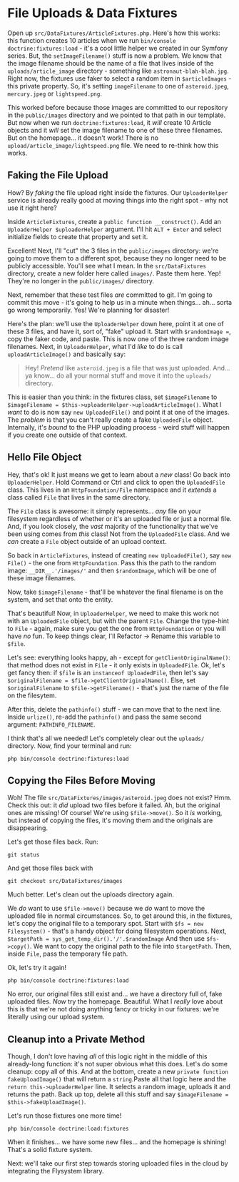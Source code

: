 # File Uploads & Data Fixtures

Open up `src/DataFixtures/ArticleFixtures.php`. Here's how this works: this function
creates 10 articles when we run `bin/console doctrine:fixtures:load` - it's a cool
little helper we created in our Symfony series. But, the `setImageFilename()` stuff
is now a problem. We know that the image filename should be the name of a file
that lives inside of the `uploads/article_image` directory - something like
`astronaut-blah-blah.jpg`. Right now, the fixtures use faker to select a random
item in `$articleImages` - this private property. So, it's setting `imageFilename`
to one of `asteroid.jpeg`, `mercury.jpeg` or `lightspeed.png`.

This worked before because those images are committed to our repository in the
`public/images` directory and we pointed to that path in our template. But now
when we run `doctrine:fixtures:load`, it *will* create 10 Article objects and
it *will* set the image filename to one of these three filenames. But on the
homepage... it doesn't work! There is no `upload/article_image/lightspeed.png`
file. We need to re-think how this works.

## Faking the File Upload

How? By *faking* the file upload right inside the fixtures. Our `UploaderHelper`
service is already really good at moving things into the right spot - why not use
it right here?

Inside `ArticleFixtures`, create a `public function __construct()`. Add an
`UploaderHelper $uploaderHelper` argument. I'll hit `ALT + Enter` and select
initialize fields to create that property and set it.

Excellent! Next, I'll "cut" the 3 files in the `public/images` directory: we're
going to move them to a different spot, because they no longer need to be publicly
accessible. You'll see what I mean. In the `src/DataFixtures` directory, create
a new folder here called `images/`. Paste them here. Yep! They're no longer in
the `public/images/` directory.

Next, remember that these test files *are* committed to git. I'm going to commit
this move - it's going to help us in a minute when things... ah... sorta go wrong
temporarily. Yes! We're planning for disaster!

Here's the plan: we'll use the `UploaderHelper` down here, point it at one of these
3 files, and have it, sort of, "fake" upload it. Start with `$randomImage =`, copy
the faker code, and paste. This is now one of the three random image filenames.
Next, in `UploaderHelper`, what I'd *like* to do is call `uploadArticleImage()`
and basically say:

> Hey! *Pretend* like `asteroid.jpeg` is a file that was just uploaded. And... ya
> know... do all your normal stuff and move it into the `uploads/` directory.

This is easier than you think: in the fixtures class, set `$imageFilename` to
`$imageFilename = $this->uploaderHelper->uploadArticleImage()`. What I *want*
to do is now say `new UploadedFile()` and point it at one of the images. The
*problem* is that you can't really create a fake `UploadedFile` object. Internally,
it's *bound* to the PHP uploading process - weird stuff will happen if you create
one outside of that context.

## Hello File Object

Hey, that's ok! It just means we get to learn about a *new* class! Go back into
`UploaderHelper`. Hold Command or Ctrl and click to open the `UploadedFile` class.
This lives in an `HttpFoundation/File` namespace and it *extends* a class called
`File` that lives in the same directory.

The `File` class is awesome: it simply represents... *any* file on your filesystem
regardless of whether or it's an uploaded file or just a normal file. And, if you
look closely, the *vast* majority of the functionality that we've been using comes
from *this* class! Not from the `UploadedFile` class. And we *can* create a `File`
object outside of an upload context.

So back in `ArticleFixtures`, instead of creating `new UploadedFile()`, say
`new File()` - the one from `HttpFoundation`. Pass this the path to the random
image: `__DIR__.'/images/'` and then `$randomImage`, which will be one of these
image filenames.

Now, take `$imageFilename` - that'll be whatever the final filename is on the system,
and set that onto the entity.

That's beautiful! Now, in `UploaderHelper`, we need to make this work not with an
`UploadedFile` object, but with the parent `File`. Change the type-hint to
`File` - again, make sure you get the one from `HttpFoundation` or you will have
*no* fun. To keep things clear, I'll Refactor -> Rename this variable to `$file`.

Let's see: everything looks happy, ah - except for `getClientOriginalName()`: that
method does not exist in `File` - it only exists in `UploadedFile`. Ok, let's get
fancy then: if `$file` is an `instanceof UploadedFile`, then let's say
`$originalFilename = $file->getClientOriginalName()`. Else, set `$originalFilename`
to `$file->getFilename()` - that's just the name of the file on the filesytem.

After this, delete the `pathinfo()` stuff - we can move that to the next line.
Inside `urlize()`, re-add the `pathinfo()` and pass the same second argument:
`PATHINFO_FILENAME`.

I think that's all we needed! Let's completely clear out the `uploads/` directory.
Now, find your terminal and run:

```terminal
php bin/console doctrine:fixtures:load
```

## Copying the Files Before Moving

Woh! The file `src/DataFixtures/images/asteroid.jpeg` does not exist? Hmm. Check
this out: it *did* upload two files before it failed. Ah, but the original ones
are missing! Of course! We're using `$file->move()`. So it *is* working, but instead
of copying the files, it's moving them and the originals are disappearing.

Let's get those files back. Run:

```terminal
git status
```

And get those files back with

```terminal
git checkout src/DataFixtures/images
```

Much better. Let's clean out the uploads directory again.

We *do* want to use `$file->move()` because we *do* want to move the uploaded file
in normal circumstances. So, to get around this, in the fixtures, let's copy the
original file to a temporary spot. Start with `$fs = new Filesystem()` - that's
a handy object for doing filesystem operations. Next,
`$targetPath = sys_get_temp_dir().'/'.$randomImage` And then use `$fs->copy()`.
We want to copy the original path to the file into `$targetPath`. Then, inside
`File`, pass the temporary file path.

Ok, let's try it again!

```terminal-silent
php bin/console doctrine:fixtures:load
```

No error, our original files still exist and... we have a directory full of, fake
uploaded files. *Now* try the homepage. Beautiful. What I *really* love about this
is that we're not doing anything fancy or tricky in our fixtures: we're literally
using our upload system.

## Cleanup into a Private Method

Though, I don't love having *all* of this logic right in the middle of this
already-long function: it's not super obvious what this does. Let's do some
cleanup: copy all of this. And at the bottom, create a new
`private function fakeUploadImage()` that will return a `string`.Paste all that
logic here and the `return this->uploaderHelper` line. It selects a random image,
uploads it and returns the path. Back up top, delete all this stuff and say
`$imageFilename = $this->fakeUploadImage()`.

Let's run those fixtures one more time!

```terminal-silent
php bin/console doctrine:load:fixtures
```

When it finishes... we have some new files... and the homepage is shining! That's
a solid fixture system.

Next: we'll take our first step towards storing uploaded files in the cloud by
integrating the Flysystem library.
